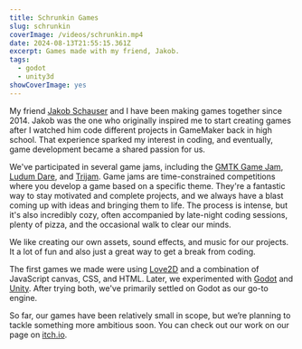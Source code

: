 ```yaml
---
title: Schrunkin Games
slug: schrunkin
coverImage: /videos/schrunkin.mp4
date: 2024-08-13T21:55:15.361Z
excerpt: Games made with my friend, Jakob.
tags:
  - godot
  - unity3d
showCoverImage: yes
---
```


<script>
  import Callout from "$lib/components/molecules/Callout.svelte";
  import CodeBlock from "$lib/components/molecules/CodeBlock.svelte";
  import Image from "$lib/components/atoms/Image.svelte";

</script>

My friend [Jakob Schauser](https://www.linkedin.com/in/top-data-science/?trk=people_directory&originalSubdomain=dk) and I have been making games together since 2014. Jakob was the one who originally inspired me to start creating games after I watched him code different projects in GameMaker back in high school. That experience sparked my interest in coding, and eventually, game development became a shared passion for us.

We've participated in several game jams, including the [GMTK Game Jam](https://gamemakerstoolkit.com/jam/), [Ludum Dare](https://ludumdare.com/), and [Trijam](https://trijam.itch.io/). Game jams are time-constrained competitions where you develop a game based on a specific theme. They're a fantastic way to stay motivated and complete projects, and we always have a blast coming up with ideas and bringing them to life. The process is intense, but it's also incredibly cozy, often accompanied by late-night coding sessions, plenty of pizza, and the occasional walk to clear our minds.

We like creating our own assets, sound effects, and music for our projects. It a lot of fun and also just a great way to get a break from coding.

The first games we made were using [Love2D](https://www.love2d.org) and a combination of JavaScript canvas, CSS, and HTML. Later, we experimented with [Godot](https://www.godotengine.org) and [Unity](https://unity.com/). After trying both, we've primarily settled on Godot as our go-to engine.

So far, our games have been relatively small in scope, but we’re planning to tackle something more ambitious soon. You can check out our work on our page on [itch.io](https://schrunkin.itch.io/).
